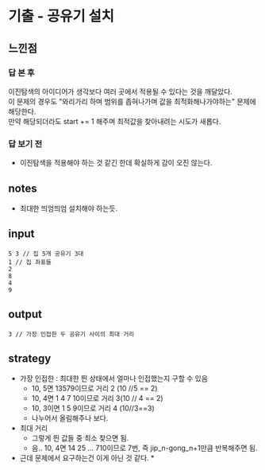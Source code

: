 # 기출 - 공유기 설치

## 느낀점
### 답 본 후
이진탐색의 아이디어가 생각보다 여러 곳에서 적용될 수 있다는 것을 깨달았다.  
이 문제의 경우도 "와리가리 하며 범위를 좁혀나가며 값을 최적화해나가야하는" 문제에 해당한다.  
만약 해당되더라도 start += 1 해주며 최적값을 찾아내려는 시도가 새롭다.  


### 답 보기 전
* 이진탐색을 적용해야 하는 것 같긴 한데 확실하게 감이 오진 않는다.

## notes
* 최대한 띄엄띄엄 설치해야 하는듯.

## input
```
5 3 // 집 5개 공유기 3대
1 // 집 좌표들
2
8
4
9
```

## output
```
3 // 가장 인접한 두 공유기 사이의 최대 거리
```

## strategy
* 가장 인접한 : 최대한 띈 상태에서 얼마나 인접했는지 구할 수 있음
  * 10, 5면 13579이므로 거리 2 (10 //5 == 2)
  * 10, 4면 1 4 7 10이므로 거리 3(10 // 4 == 2)
  * 10, 3이면 1 5 9이므로 거리 4 (10//3==3)
  * 나누어서 올림해주나 보다.
* 최대 거리
  * 그렇게 띈 값들 중 최소 찾으면 됨.
  * 음.. 10, 4면 14 25 ... 710이므로 7번, 즉 jip_n-gong_n+1만큼 반복해주면 됨.
* 근데 문제에서 요구하는건 이게 아닌 것 같다.
  * 
